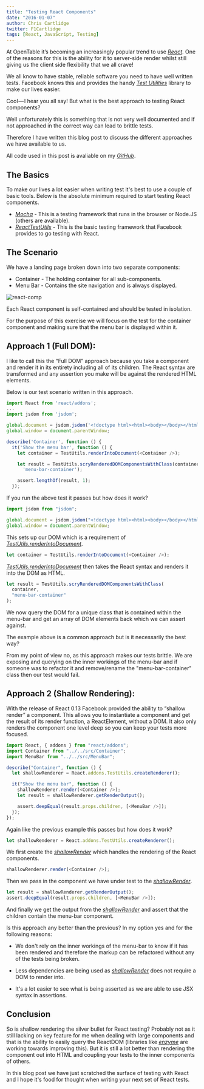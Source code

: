 ```yaml
---
title: "Testing React Components"
date: "2016-01-07"
author: Chris Cartlidge
twitter: F1Cartlidge
tags: [React, JavaScript, Testing]
---
```


At OpenTable it’s becoming an increasingly popular trend to use _[React](https://facebook.github.io/react/)_.
One of the reasons for this is the ability for it to server-side render whilst still
giving us the client side flexibility that we all crave!

We all know to have stable, reliable software you need to have well written tests. Facebook knows this and
provides the handy _[Test Utilities](https://facebook.github.io/react/docs/test-utils.html)_ library to make
our lives easier.

Cool — I hear you all say! But what is the best approach to testing React components?

Well unfortunately this is something that is not very well documented and if not approached in
the correct way can lead to brittle tests.

Therefore I have written this blog post to discuss the different approaches we have available to us.

All code used in this post is avaliable on my _[GitHub](https://github.com/chriscartlidge/React-Testing-Blog-Code)_.

## The Basics

To make our lives a lot easier when writing test it's best to use a couple of basic tools. Below is
the absolute minimum required to start testing React components.

- _[Mocha](https://mochajs.org/)_ - This is a testing framework that runs in the browser or Node.JS (others are available).
- _[ReactTestUtils](https://facebook.github.io/react/docs/test-utils.html)_ - This is the basic testing framework that Facebook provides to go testing with React.

## The Scenario

We have a landing page broken down into two separate components:

- Container - The holding container for all sub-components.
- Menu Bar - Contains the site navigation and is always displayed.

![react-comp](/images/posts/react-comp.png)

Each React component is self-contained and should be tested in isolation.

For the purpose of this exercise we will focus on the test for the container component and
making sure that the menu bar is displayed within it.

## Approach 1 (Full DOM):

I like to call this the “Full DOM” approach because you take a component and render it in its entirety
including all of its children. The React syntax are transformed and any assertion
you make will be against the rendered HTML elements.

Below is our test scenario written in this approach.

```javascript
import React from 'react/addons';
...
import jsdom from 'jsdom';

global.document = jsdom.jsdom('<!doctype html><html><body></body></html>');
global.window = document.parentWindow;

describe('Container', function () {
  it('Show the menu bar', function () {
    let container = TestUtils.renderIntoDocument(<Container />);

    let result = TestUtils.scryRenderedDOMComponentsWithClass(container,
      'menu-bar-container');

    assert.lengthOf(result, 1);
  });
```

If you run the above test it passes but how does it work?

```javascript
import jsdom from "jsdom";

global.document = jsdom.jsdom("<!doctype html><html><body></body></html>");
global.window = document.parentWindow;
```

This sets up our DOM which is a requirement of _[TestUtils.renderIntoDocument](https://facebook.github.io/react/docs/test-utils.html#renderintodocument)_.

```javascript
let container = TestUtils.renderIntoDocument(<Container />);
```

_[TestUtils.renderIntoDocument](https://facebook.github.io/react/docs/test-utils.html#renderintodocument)_ then takes the React syntax and renders it into the DOM as HTML.

```javascript
let result = TestUtils.scryRenderedDOMComponentsWithClass(
  container,
  "menu-bar-container"
);
```

We now query the DOM for a unique class that is contained within the menu-bar and get an array of
DOM elements back which we can assert against.

The example above is a common approach but is it necessarily the best way?

From my point of view no, as this approach makes our tests brittle. We are exposing and querying on the inner workings
of the menu-bar and if someone was to refactor it and remove/rename the "menu-bar-container" class then our test would fail.

## Approach 2 (Shallow Rendering):

With the release of React 0.13 Facebook provided the ability to “shallow render” a component.
This allows you to instantiate a component and get the result of its render function, a ReactElement, without a DOM.
It also only renders the component one level deep so you can keep your tests more focused.

```javascript
import React, { addons } from "react/addons";
import Container from "../../src/Container";
import MenuBar from "../../src/MenuBar";

describe("Container", function () {
  let shallowRenderer = React.addons.TestUtils.createRenderer();

  it("Show the menu bar", function () {
    shallowRenderer.render(<Container />);
    let result = shallowRenderer.getRenderOutput();

    assert.deepEqual(result.props.children, [<MenuBar />]);
  });
});
```

Again like the previous example this passes but how does it work?

```javascript
let shallowRenderer = React.addons.TestUtils.createRenderer();
```

We first create the _[shallowRender](https://facebook.github.io/react/docs/test-utils.html#shallow-rendering)_ which handles the rendering of the React components.

```javascript
shallowRenderer.render(<Container />);
```

Then we pass in the component we have under test to the _[shallowRender](https://facebook.github.io/react/docs/test-utils.html#shallow-rendering)_.

```javascript
let result = shallowRenderer.getRenderOutput();
assert.deepEqual(result.props.children, [<MenuBar />]);
```

And finally we get the output from the _[shallowRender](https://facebook.github.io/react/docs/test-utils.html#shallow-rendering)_ and
assert that the children contain the menu-bar component.

Is this approach any better than the previous? In my option yes and for the following reasons:

- We don't rely on the inner workings of the menu-bar to know if it has been rendered and therefore the markup can be refactored without
  any of the
  tests being broken.

- Less dependencies are being used as _[shallowRender](https://facebook.github.io/react/docs/test-utils.html#shallow-rendering)_ does not require
  a DOM to render into.

- It's a lot easier to see what is being asserted as we are able to use JSX syntax in assertions.

## Conclusion

So is shallow rendering the silver bullet for React testing? Probably not as it still lacking on key feature for me when dealing
with large components and that is the ability to easily query the ReactDOM (libraries like _[enzyme](https://github.com/airbnb/enzyme)_
are working towards improving this). But it is still a lot better than rendering the component out into HTML and coupling your tests
to the inner components of others.

In this blog post we have just scratched the surface of testing with React and I hope it's food for thought when writing your next set of
React tests.
